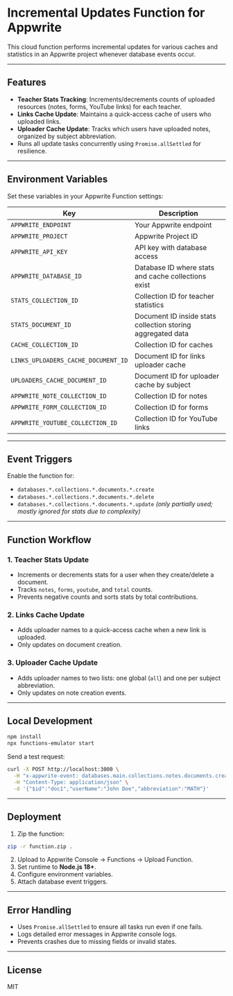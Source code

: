 # Incremental Updates Function for Appwrite

This cloud function performs incremental updates for various caches and statistics in an Appwrite project whenever database events occur.

---

## Features

* **Teacher Stats Tracking**: Increments/decrements counts of uploaded resources (notes, forms, YouTube links) for each teacher.
* **Links Cache Update**: Maintains a quick-access cache of users who uploaded links.
* **Uploader Cache Update**: Tracks which users have uploaded notes, organized by subject abbreviation.
* Runs all update tasks concurrently using `Promise.allSettled` for resilience.

---

## Environment Variables

Set these variables in your Appwrite Function settings:

| Key                                 | Description                                                 |
| ----------------------------------- | ----------------------------------------------------------- |
| `APPWRITE_ENDPOINT`                 | Your Appwrite endpoint                                      |
| `APPWRITE_PROJECT`                  | Appwrite Project ID                                         |
| `APPWRITE_API_KEY`                  | API key with database access                                |
| `APPWRITE_DATABASE_ID`              | Database ID where stats and cache collections exist         |
| `STATS_COLLECTION_ID`               | Collection ID for teacher statistics                        |
| `STATS_DOCUMENT_ID`                 | Document ID inside stats collection storing aggregated data |
| `CACHE_COLLECTION_ID`               | Collection ID for caches                                    |
| `LINKS_UPLOADERS_CACHE_DOCUMENT_ID` | Document ID for links uploader cache                        |
| `UPLOADERS_CACHE_DOCUMENT_ID`       | Document ID for uploader cache by subject                   |
| `APPWRITE_NOTE_COLLECTION_ID`       | Collection ID for notes                                     |
| `APPWRITE_FORM_COLLECTION_ID`       | Collection ID for forms                                     |
| `APPWRITE_YOUTUBE_COLLECTION_ID`    | Collection ID for YouTube links                             |

---

## Event Triggers

Enable the function for:

* `databases.*.collections.*.documents.*.create`
* `databases.*.collections.*.documents.*.delete`
* `databases.*.collections.*.documents.*.update` *(only partially used; mostly ignored for stats due to complexity)*

---

## Function Workflow

### 1. Teacher Stats Update

* Increments or decrements stats for a user when they create/delete a document.
* Tracks `notes`, `forms`, `youtube`, and `total` counts.
* Prevents negative counts and sorts stats by total contributions.

### 2. Links Cache Update

* Adds uploader names to a quick-access cache when a new link is uploaded.
* Only updates on document creation.

### 3. Uploader Cache Update

* Adds uploader names to two lists: one global (`all`) and one per subject abbreviation.
* Only updates on note creation events.

---

## Local Development

```bash
npm install
npx functions-emulator start
```

Send a test request:

```bash
curl -X POST http://localhost:3000 \
  -H "x-appwrite-event: databases.main.collections.notes.documents.create" \
  -H "Content-Type: application/json" \
  -d '{"$id":"doc1","userName":"John Doe","abbreviation":"MATH"}'
```

---

## Deployment

1. Zip the function:

```bash
zip -r function.zip .
```

2. Upload to Appwrite Console → Functions → Upload Function.
3. Set runtime to **Node.js 18+**.
4. Configure environment variables.
5. Attach database event triggers.

---

## Error Handling

* Uses `Promise.allSettled` to ensure all tasks run even if one fails.
* Logs detailed error messages in Appwrite console logs.
* Prevents crashes due to missing fields or invalid states.

---

## License

MIT

